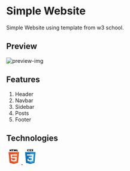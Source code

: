 # Simple Website

Simple Website using template from w3 school.

## Preview

![preview-img](https://user-images.githubusercontent.com/67410920/118390082-d908cd80-b64a-11eb-8e98-f597d4be0d9b.png)

## Features

1. Header
2. Navbar
3. Sidebar
4. Posts
5. Footer

## Technologies

<p align="left"> <a href="https://www.w3.org/html/" target="_blank"> <img src="https://raw.githubusercontent.com/devicons/devicon/master/icons/html5/html5-original-wordmark.svg" alt="html5" width="40" height="40"/> </a> <a href="https://www.w3schools.com/css/" target="_blank"> <img src="https://raw.githubusercontent.com/devicons/devicon/master/icons/css3/css3-original-wordmark.svg" alt="css3" width="40" height="40"/> </a> </p>
